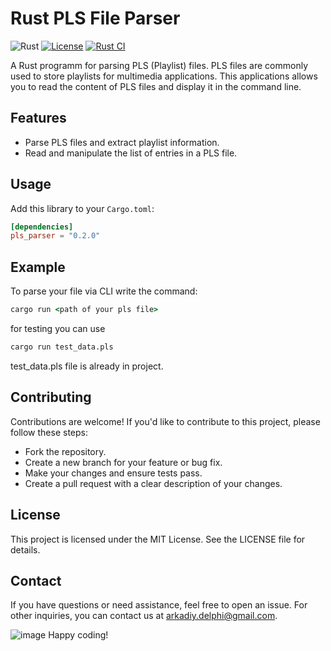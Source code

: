 # Rust PLS File Parser

![Rust](https://img.shields.io/badge/language-Rust-orange.svg)
[![License](https://img.shields.io/badge/license-MIT-blue.svg)](LICENSE)
[![Rust CI](https://github.com/yourusername/rust-pls-parser/workflows/Rust%20CI/badge.svg)](https://github.com/yourusername/rust-pls-parser/actions)

A Rust programm for parsing PLS (Playlist) files.
PLS files are commonly used to store playlists for multimedia applications.
This applications allows you to read the content of PLS files
and display it in the command line.

## Features

- Parse PLS files and extract playlist information.
- Read and manipulate the list of entries in a PLS file.

## Usage

Add this library to your `Cargo.toml`:

```toml
[dependencies]
pls_parser = "0.2.0"
```

## Example

To parse your file via CLI write the command:

```cmd
cargo run <path of your pls file>
```

for testing you can use

```cmd
cargo run test_data.pls
```

test_data.pls file is already in project.

## Contributing
Contributions are welcome! If you'd like to contribute to this project, please follow these steps:

- Fork the repository.
- Create a new branch for your feature or bug fix.
- Make your changes and ensure tests pass.
- Create a pull request with a clear description of your changes.

## License
This project is licensed under the MIT License. See the LICENSE file for details.

## Contact
If you have questions or need assistance, feel free to open an issue.
For other inquiries, you can contact us at arkadiy.delphi@gmail.com.

![image](https://github.com/arkananasfa/my_parser_kma_group3Kovalenko/assets/49276383/af1f9681-b95b-43d8-960b-45e10d5312d0)
Happy coding!

